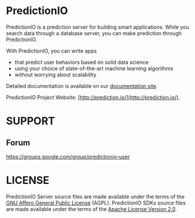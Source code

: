 PredictionIO
============

PredictionIO is a prediction server for building smart applications. While you search data through a database server, you can make prediction through PredictionIO.

With PredictionIO, you can write apps
* that predict user behaviors based on solid data science
*	using your choice of state-of-the-art machine learning algorithms
*	without worrying about scalability

Detailed documentation is available on our [documentation site](http://docs.prediction.io).

PredictionIO Project Website: [http://prediction.io/](http://prediction.io/).

SUPPORT
===========

Forum
-----

https://groups.google.com/group/predictionio-user


LICENSE
=======

PredictionIO Server source files are made available under the terms of the [GNU Affero General Public License](http://www.gnu.org/licenses/agpl-3.0.html) (AGPL).
PredictionIO SDKs source files are made available under the terms of the [Apache License Version 2.0](http://www.apache.org/licenses/LICENSE-2.0).
